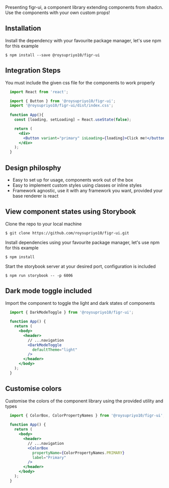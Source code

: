 Presenting figr-ui, a component library extending components from shadcn. Use the components with your own custom props!

## Installation

Install the dependency with your favourite package manager, let's use npm for this example

```
$ npm install --save @roysupriyo10/figr-ui
```
## Integration Steps

You must include the given css file for the components to work properly

```jsx
  import React from 'react';

  import { Button } from '@roysupriyo10/figr-ui';
  import '@roysupriyo10/figr-ui/dist/index.css';
  
  function App(){
    const [loading, setLoading] = React.useState(false);

    return (
      <div>
        <Button variant="primary" isLoading={loading}>Click me!</button>
      </div>
    );
  }
```

## Design philosphy

- Easy to set up for usage, components work out of the box
- Easy to implement custom styles using classes or inline styles
- Framework agnostic, use it with any framework you want, provided your base renderer is react

## View component states using Storybook

Clone the repo to your local machine

```
$ git clone https://github.com/roysupriyo10/figr-ui.git
```

Install dependencies using your favourite package manager, let's use npm for this example

```
$ npm install
```

Start the storybook server at your desired port, configuration is included

```
$ npm run storybook -- -p 6006
```

## Dark mode toggle included

Import the <DarkModeToggle /> component to toggle the light and dark states of components

```jsx
  import { DarkModeToggle } from '@roysupriyo10/figr-ui';
  
  function App() {
    return (
      <body>
        <header>
          // ...navigation
          <DarkModeToggle
            defaultTheme="light"
          />
        </header>
      </body>
    );
  }
```

## Customise colors

Customise the colors of the component library using the provided utility and types

```jsx
  import { ColorBox, ColorPropertyNames } from '@roysupriyo10/figr-ui';
  
  function App() {
    return (
      <body>
        <header>
          // ...navigation
          <ColorBox
            propertyName={ColorPropertyNames.PRIMARY}
            label="Primary"
          />
        </header>
      </body>
    );
  }
```
